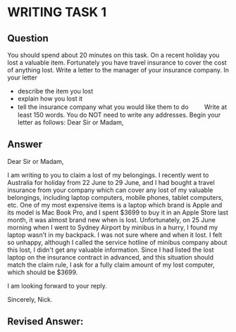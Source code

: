 # WRITING TASK 1

## Question
You should spend about 20 minutes on this task.
On a recent holiday you lost a valuable item. Fortunately you have travel insurance to cover the cost of anything lost.
Write a letter to the manager of your insurance company. In your letter

- describe the item you lost
- explain how you lost it
- tell the insurance company what you would like them to do
　　
Write at least 150 words.
You do NOT need to write any addresses.
Begin your letter as follows:
Dear Sir or Madam,

## Answer

Dear Sir or Madam,

I am writing to you to claim a lost of my belongings.
I recently went to Australia for holiday from 22 June to 29 June, and I had bought a travel insurance from your company which can cover any lost of my valuable belongings, including laptop computers, mobile phones, tablet computers, etc. 
One of my most expensive items is a laptop which brand is Apple and its model is Mac Book Pro, and I spent $3699 to buy it in an Apple Store last month, it was almost brand new when is lost.
Unfortunately, on 25 June morning when I went to Sydney Airport by minibus in a hurry, I found my laptop wasn't in my backpack. I was not sure where and when it lost. I felt so unhappy, although I called the service hotline of minibus company about this lost, I didn't get any valuable information.
Since I had listed the lost laptop on the insurance contract in advanced, and this situation should match the claim rule, I ask for a fully claim amount of my lost computer, which should be $3699.

I am looking forward to your reply.

Sincerely, Nick.

## Revised Answer:
